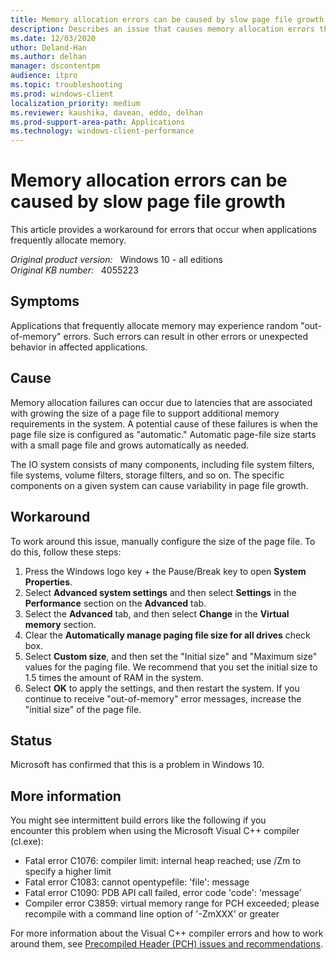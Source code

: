 ```yaml
---
title: Memory allocation errors can be caused by slow page file growth
description: Describes an issue that causes memory allocation errors that can be caused by slow page file growth.
ms.date: 12/03/2020
uthor: Deland-Han
ms.author: delhan
manager: dscontentpm
audience: itpro
ms.topic: troubleshooting
ms.prod: windows-client
localization_priority: medium
ms.reviewer: kaushika, davean, eddo, delhan
ms.prod-support-area-path: Applications
ms.technology: windows-client-performance
---
```

# Memory allocation errors can be caused by slow page file growth

This article provides a workaround for errors that occur when applications frequently allocate memory.

_Original product version:_ &nbsp; Windows 10 - all editions  
_Original KB number:_ &nbsp; 4055223

## Symptoms

Applications that frequently allocate memory may experience random "out-of-memory" errors. Such errors can result in other errors or unexpected behavior in affected applications.

## Cause

Memory allocation failures can occur due to latencies that are associated with growing the size of a page file to support additional memory requirements in the system. A potential cause of these failures is when the page file size is configured as "automatic." Automatic page-file size starts with a small page file and grows automatically as needed.

The IO system consists of many components, including file system filters, file systems, volume filters, storage filters, and so on. The specific components on a given system can cause variability in page file growth.

## Workaround

To work around this issue, manually configure the size of the page file. To do this, follow these steps:

1. Press the Windows logo key + the Pause/Break key to open **System Properties**.
2. Select **Advanced system settings** and then select **Settings** in the **Performance** section on the **Advanced** tab.
3. Select the **Advanced** tab, and then select **Change** in the **Virtual memory** section.
4. Clear the **Automatically manage paging file size for all drives** check box.
5. Select **Custom size**, and then set the "Initial size" and "Maximum size" values for the paging file. We recommend that you set the initial size to 1.5 times the amount of RAM in the system.
6. Select **OK** to apply the settings, and then restart the system.
If you continue to receive "out-of-memory" error messages, increase the "initial size" of the page file.

## Status

Microsoft has confirmed that this is a problem in Windows 10.

## More information

You might see intermittent build errors like the following if you encounter this problem when using the Microsoft Visual C++ compiler (cl.exe):

- Fatal error C1076: compiler limit: internal heap reached; use /Zm to specify a higher limit
- Fatal error C1083: cannot opentypefile: 'file': message
- Fatal error C1090: PDB API call failed, error code 'code': 'message'
- Compiler error C3859: virtual memory range for PCH exceeded; please recompile with a command line option of '-ZmXXX' or greater

For more information about the Visual C++ compiler errors and how to work around them, see [Precompiled Header (PCH) issues and recommendations](https://devblogs.microsoft.com/cppblog/precompiled-header-pch-issues-and-recommendations/).
